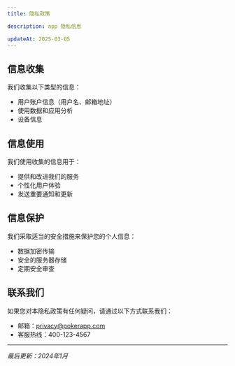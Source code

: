 ```yaml
---
title: 隐私政策

description: app 隐私信息 

updateAt: 2025-03-05
---
```


## 信息收集

我们收集以下类型的信息：

- 用户账户信息（用户名、邮箱地址）
- 使用数据和应用分析
- 设备信息

## 信息使用

我们使用收集的信息用于：

- 提供和改进我们的服务
- 个性化用户体验
- 发送重要通知和更新

## 信息保护

我们采取适当的安全措施来保护您的个人信息：

- 数据加密传输
- 安全的服务器存储
- 定期安全审查

## 联系我们

如果您对本隐私政策有任何疑问，请通过以下方式联系我们：

- 邮箱：privacy@pokerapp.com
- 客服热线：400-123-4567

---

*最后更新：2024年1月*